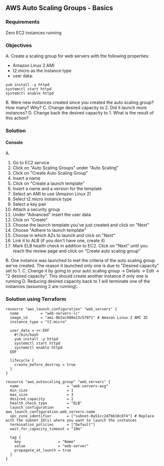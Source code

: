 ## AWS Auto Scaling Groups - Basics

### Requirements

Zero EC2 instances running

### Objectives

A. Create a scaling group for web servers with the following properties:
  * Amazon Linux 2 AMI
  * t2.micro as the instance type
  * user data:
```
yum install -y httpd
systemctl start httpd
systemctl enable httpd
```

B. Were new instances created since you created the auto scaling group? How many? Why?
C. Change desired capacity to 2. Did it launch more instances?
D. Change back the desired capacity to 1. What is the result of this action?

### Solution

#### Console

A.
1. Go to EC2 service
2. Click on "Auto Scaling Groups" under "Auto Scaling"
3. Click on "Create Auto Scaling Group"
4. Insert a name
5. Click on "Create a launch template"
  1. Insert a name and a version for the template
  2. Select an AMI to use (Amazon Linux 2)
  3. Select t2.micro instance type
  4. Select a key pair
  5. Attach a security group
  6. Under "Advanced" insert the user data
  7. Click on "Create"
6. Choose the launch template you've just created and click on "Next"
7. Choose "Adhere to launch template"
8. Choose in which AZs to launch and click on "Next"
9. Link it to ALB (if you don't have one, create it)
10. Mark ELB health check in addition to EC2. Click on "Next" until you reach the review page and click on "Create auto scaling group"

B. One instance was launched to met the criteria of the auto scaling group we've created. The reason it launched only one is due to "Desired capacity" set to 1.
C. Change it by going to your auto scaling group -> Details -> Edit -> "2 desired capacity". This should create another instance if only one is running
D. Reducing desired capacity back to 1 will terminate one of the instances (assuming 2 are running).

### Solution using Terraform

```
resource "aws_launch_configuration" "web_servers" {
  name          = "web-servers-lc"
  image_id      = "ami-0b2ac948e23c57071" # Amazon Linux 2 AMI ID
  instance_type = "t2.micro"

  user_data = <<-EOF
    #!/bin/bash
    yum install -y httpd
    systemctl start httpd
    systemctl enable httpd
  EOF

  lifecycle {
    create_before_destroy = true
  }
}

resource "aws_autoscaling_group" "web_servers" {
  name                      = "web-servers-asg"
  min_size                  = 1
  max_size                  = 3
  desired_capacity          = 2
  health_check_type         = "ELB"
  launch_configuration      = aws_launch_configuration.web_servers.name
  vpc_zone_identifier       = ["subnet-0a51cc2d7b610c874"] # Replace with the subnet ID(s) where you want to launch the instances
  termination_policies      = ["Default"]
  wait_for_capacity_timeout = "10m"

  tag {
    key                 = "Name"
    value               = "web-server"
    propagate_at_launch = true
  }
}
```
